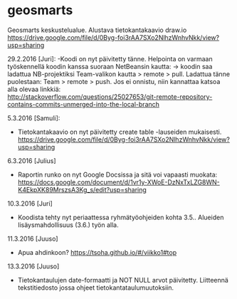# geosmarts
Geosmarts keskustelualue.
Alustava tietokantakaavio draw.io 
https://drive.google.com/file/d/0Byg-foi3rAA7SXo2NlhzWnhvNkk/view?usp=sharing

29.2.2016 [Juri]: 
  -Koodi on nyt päivitetty tänne. 
  Helpointa on varmaan työskennellä koodin kanssa suoraan NetBeansin kautta:
    -> koodin saa ladattua NB-projektiksi Team-valikon kautta > remote > pull.
       Ladattua tänne puolestaan: Team > remote > push. Jos ei onnistu, niin kannattaa katsoa alla olevaa linkkiä:     
    http://stackoverflow.com/questions/25027653/git-remote-repository-contains-commits-unmerged-into-the-local-branch
    
5.3.2016 [Samuli]:
  - Tietokantakaavio on nyt päivitetty create table -lauseiden mukaisesti.
  https://drive.google.com/file/d/0Byg-foi3rAA7SXo2NlhzWnhvNkk/view?usp=sharing

6.3.2016 [Julius]
  - Raportin runko on nyt Google Docsissa ja sitä voi vapaasti muokata: https://docs.google.com/document/d/1vr1y-XWoE-DzNxTxLZG8WN-K4EkpXK89MrszsA3Kg_s/edit?usp=sharing

10.3.2016 [Juri]
  - Koodista tehty nyt periaattessa ryhmätyöohjeiden kohta 3.5.. Alueiden lisäysmahdollisuus (3.6.) työn alla.

11.3.2016 [Juuso]
  - Apua ahdinkoon? https://tsoha.github.io/#/viikko1#top

13.3.2016 [Juuso]
  - Tietokantaulujen date-formaatti ja NOT NULL arvot päivitetty. Liitteennä tekstitiedosto jossa ohjeet tietokantataulumuutoksiin.
